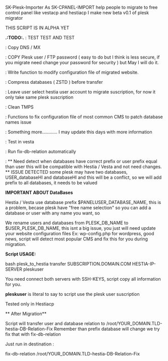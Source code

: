 SK-Plesk-Importer
As SK-CPANEL-IMPORT help people to migrate to free control panel like vestacp and hestiacp I make new beta v0.1 of plesk migrator

THIS SCRIPT IS IN ALPHA YET

**.:TODO:.**
: TEST TEST AND TEST

: Copy DNS / MX

: COPY Plesk user / FTP password ( easy to do but I think is less secure, if you migrate need change your password for security ) but May I will do it.

: Write function to modify configuration file of migrated website.

: Compress databases ( ZSTD ) before transfer

: Leave user select hestia user account to migrate suscription, for now it only take same plesk suscription

: Clean TMPS

: Functions to fix configuration file of most common CMS to patch database names issue

: Something more............ I may update this days with more information

: Test in vesta

: Run fix-db-relation automatically

: ** Need detect when databases have correct prefix or user prefix equal than user this will be compatible with Hestia / Vesta and not need changes. ** ISSUE DETECTED some plesk may have two databases, USER_databaseHI and databaseHI and this will be a conflict, so we will add prefix to all databases, it needs to be valued 


**IMPORTANT ABOUT DataBases**

Hestia / Vesta use database prefix $PANELUSER_DATABASE_NAME, this is a problem, becase plesk have "free name selection" so you can add a database or user with any name you want, so

We rename users and databases from PLESK_DB_NAME to $USER_PLESK_DB_NAME, this isnt a big issue, you just will need update your website configuration files Ex: wp-config.php for wordpress, good news, script will detect most popular CMS and fix this for you during migration.

**Script USAGE:**

bash plesk_to_hestia transfer SUBSCRIPTION.DOMAIN.COM HESTIA-IP-SERVER pleskuser

You need connect both servers with SSH-KEYS, script copy all information for you.

**pleskuser** is literal to say to script use the plesk user suscription 

Tested only in Hestiacp

** After Migration**

Script will transfer user and database relation to /root/YOUR_DOMAIN.TLD-hestia-DB-Relation-Fix 
Remember than prefix database will change we try fix that with fix-db-relation

Just run in destination :

fix-db-relation  /root/YOUR_DOMAIN.TLD-hestia-DB-Relation-Fix 






